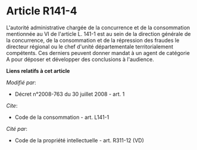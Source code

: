 # Article R141-4

L'autorité administrative chargée de la concurrence et de la consommation mentionnée au VI de l'article L. 141-1 est au sein
de la direction générale de la concurrence, de la consommation et de la répression des fraudes le directeur régional ou le
chef d'unité départementale territorialement compétents. Ces derniers peuvent donner mandat à un agent de catégorie A pour
déposer et développer des conclusions à l'audience.

**Liens relatifs à cet article**

_Modifié par_:

  - Décret n°2008-763 du 30 juillet 2008 - art. 1

_Cite_:

  - Code de la consommation - art. L141-1

_Cité par_:

  - Code de la propriété intellectuelle - art. R311-12 (VD)
